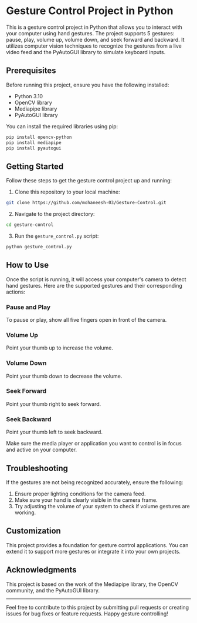 # Gesture Control Project in Python


This is a gesture control project in Python that allows you to interact with your computer using hand gestures. The project supports 5 gestures: pause, play, volume up, volume down, and seek forward and backward. It utilizes computer vision techniques to recognize the gestures from a live video feed and the PyAutoGUI library to simulate keyboard inputs.

## Prerequisites

Before running this project, ensure you have the following installed:

- Python 3.10
- OpenCV library
- Mediapipe library
- PyAutoGUI library

You can install the required libraries using pip:

```bash
pip install opencv-python
pip install mediapipe
pip install pyautogui
```

## Getting Started

Follow these steps to get the gesture control project up and running:

1. Clone this repository to your local machine:

```bash
git clone https://github.com/mohaneesh-03/Gesture-Control.git
```

2. Navigate to the project directory:

```bash
cd gesture-control
```

3. Run the `gesture_control.py` script:

```bash
python gesture_control.py
```

## How to Use

Once the script is running, it will access your computer's camera to detect hand gestures. Here are the supported gestures and their corresponding actions:

### Pause and Play

To pause or play, show all five fingers open in front of the camera.

### Volume Up

Point your thumb up to increase the volume.

### Volume Down

Point your thumb down to decrease the volume.

### Seek Forward

Point your thumb right to seek forward.

### Seek Backward

Point your thumb left to seek backward.

Make sure the media player or application you want to control is in focus and active on your computer.

## Troubleshooting

If the gestures are not being recognized accurately, ensure the following:

1. Ensure proper lighting conditions for the camera feed.
2. Make sure your hand is clearly visible in the camera frame.
3. Try adjusting the volume of your system to check if volume gestures are working.

## Customization

This project provides a foundation for gesture control applications. You can extend it to support more gestures or integrate it into your own projects.

## Acknowledgments

This project is based on the work of the Mediapipe library, the OpenCV community, and the PyAutoGUI library.


---

Feel free to contribute to this project by submitting pull requests or creating issues for bug fixes or feature requests. Happy gesture controlling!

